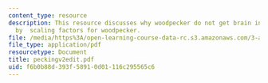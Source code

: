 ```yaml
---
content_type: resource
description: This resource discusses why woodpecker do not get brain injury from pecking
  by  scaling factors for woodpecker.
file: /media/https%3A/open-learning-course-data-rc.s3.amazonaws.com/3-a26-freshman-seminar-the-nature-of-engineering-fall-2005/f6b0b88d393f58910d01116c295565c6_peckingv2edit.pdf
file_type: application/pdf
resourcetype: Document
title: peckingv2edit.pdf
uid: f6b0b88d-393f-5891-0d01-116c295565c6
---
```

